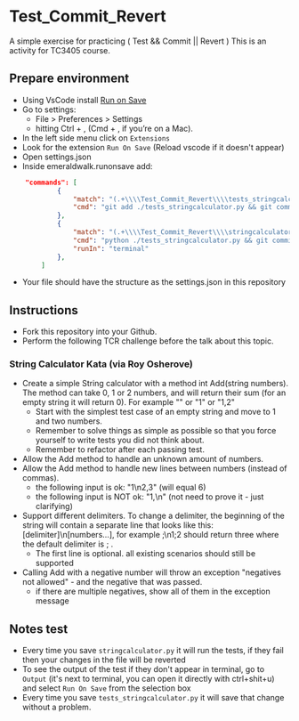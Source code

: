 # Test_Commit_Revert

A simple exercise for practicing ( Test && Commit || Revert )
This is an activity for TC3405 course.

## Prepare environment

- Using VsCode install [Run on Save](https://marketplace.visualstudio.com/items?itemName=emeraldwalk.RunOnSave)
- Go to settings: 
  - File > Preferences > Settings 
  - hitting Ctrl + , (Cmd + , if you’re on a Mac).  
- In the left side menu click on `Extensions`
- Look for the extension `Run On Save` (Reload vscode if it doesn't appear)
- Open settings.json
- Inside emeraldwalk.runonsave add: 
``` json
    "commands": [
            {
                "match": "(.+\\\\Test_Commit_Revert\\\\tests_stringcalculator\\.py|.+\\/Test_Commit_Revert\\/tests_stringcalculator\\.py)",
                "cmd": "git add ./tests_stringcalculator.py && git commit -m \"test\""
            },
            {
                "match": "(.+\\\\Test_Commit_Revert\\\\stringcalculator\\.py|.+\\/Test_Commit_Revert\\/stringcalculator\\.py)",
                "cmd": "python ./tests_stringcalculator.py && git commit -am progress || git reset --hard",
                "runIn": "terminal"
            },
        ]
```
- Your file should have the structure as the settings.json in this repository


## Instructions

- Fork this repository into your Github.
- Perform the following TCR challenge before the talk about this topic.
 
### String Calculator Kata (via Roy Osherove)

- Create a simple String calculator with a method int Add(string numbers). The method can take 0, 1 or 2 numbers, and will return their sum (for an empty string it will return 0). For example "" or "1" or "1,2"
  - Start with the simplest test case of an empty string and move to 1 and two numbers.
  - Remember to solve things as simple as possible so that you force yourself to write tests you did not think about.
  - Remember to refactor after each passing test.
- Allow the Add method to handle an unknown amount of numbers.
- Allow the Add method to handle new lines between numbers (instead of commas).
  - the following input is ok: "1\n2,3" (will equal 6)
  - the following input is NOT ok: "1,\n" (not need to prove it - just clarifying)
- Support different delimiters. To change a delimiter, the beginning of the string will contain a separate line that looks like this: [delimiter]\n[numbers...], for example ;\n1;2 should return three where the default delimiter is ; .
  - The first line is optional. all existing scenarios should still be supported
- Calling Add with a negative number will throw an exception "negatives not allowed" - and the negative that was passed. 
  - if there are multiple negatives, show all of them in the exception message

## Notes test

- Every time you save `stringcalculator.py` it will run the tests, if they fail then your changes in the file will be reverted
- To see the output of the test if they don't appear in terminal, go to `Output` (it's next to terminal, you can open it directly with ctrl+shit+u) and select `Run On Save` from the selection box
- Every time you save `tests_stringcalculator.py` it will save that change without a problem.